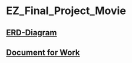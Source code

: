 # EZ_Final_Project_Movie

## [ERD-Diagram](https://www.erdcloud.com/d/mpKZvJi65QWhepbfx)
## [Document for Work](https://docs.google.com/spreadsheets/d/1nl8BJESWhnfd2Dt8ZnBdgr13lwvAui5wDjAtOStluvo/edit#gid=1617738617)
